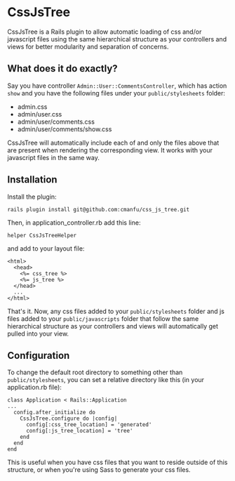  CssJsTree
=======
CssJsTree is a Rails plugin to allow automatic loading of css and/or javascript files using the same hierarchical structure as your controllers and views for better modularity and separation of concerns.

## What does it do exactly?
Say you have controller `Admin::User::CommentsController`, which has action `show` and you have the following files under your `public/stylesheets` folder:

- admin.css
- admin/user.css
- admin/user/comments.css
- admin/user/comments/show.css

CssJsTree will automatically include each of and only the files above that are present when rendering the corresponding view.  It works with your javascript files in the same way.

## Installation
Install the plugin:

    rails plugin install git@github.com:cmanfu/css_js_tree.git

Then, in application_controller.rb add this line:

    helper CssJsTreeHelper

and add to your layout file:

    <html>
      <head>
        <%= css_tree %>
        <%= js_tree %>
      </head>
      ...
    </html>

That's it.  Now, any css files added to your `public/stylesheets` folder and js files added to your `public/javascripts` folder that follow the same hierarchical structure as your controllers and views will automatically get pulled into your view.

## Configuration
To change the default root directory to something other than `public/stylesheets`, you can set a relative directory like this (in your application.rb file):

    class Application < Rails::Application
    ...
      config.after_initialize do
        CssJsTree.configure do |config|
          config[:css_tree_location] = 'generated'
          config[:js_tree_location] = 'tree'
        end
      end
    end

This is useful when you have css files that you want to reside outside of this structure, or when you're using Sass to generate your css files.